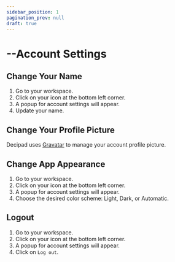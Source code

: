```yaml
---
sidebar_position: 1
pagination_prev: null
draft: true
---
```


# --Account Settings

## Change Your Name

1. Go to your workspace.
2. Click on your icon at the bottom left corner.
3. A popup for account settings will appear.
4. Update your name.

## Change Your Profile Picture

Decipad uses [Gravatar](https://en.gravatar.com/) to manage your account profile picture.

## Change App Appearance

1. Go to your workspace.
2. Click on your icon at the bottom left corner.
3. A popup for account settings will appear.
4. Choose the desired color scheme: Light, Dark, or Automatic.

## Logout

1. Go to your workspace.
2. Click on your icon at the bottom left corner.
3. A popup for account settings will appear.
4. Click on `Log out`.

